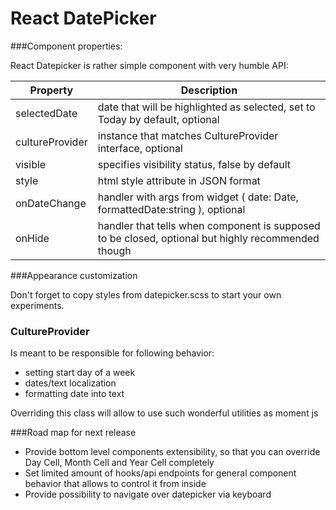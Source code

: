 # React DatePicker

###Component properties:

React Datepicker is rather simple component with very humble API:

| Property        | Description
|-----------------|---------------------------------------------------------------------------------------------------|
| selectedDate    | date that will be highlighted as selected, set to Today by default, optional                      |
| cultureProvider | instance that matches CultureProvider interface, optional                                         |
| visible         | specifies visibility status, false by default                                                     |
| style           | html style attribute in JSON format                                                               |
| onDateChange    | handler with args from widget ( date: Date, formattedDate:string ), optional                      |
| onHide          | handler that tells when component is supposed to be closed, optional but highly recommended though|


###Appearance customization

Don't forget to copy styles from datepicker.scss to start your own experiments.


### CultureProvider
Is meant to be responsible for following behavior:
- setting start day of a week
- dates/text localization
- formatting date into text

Overriding this class will allow to use such wonderful utilities as moment js

###Road map for next release
- Provide bottom level components extensibility, so that you can override Day Cell, Month Cell and Year Cell completely
- Set limited amount of hooks/api endpoints for general component behavior that allows to control it from inside
- Provide possibility to navigate over datepicker via keyboard
